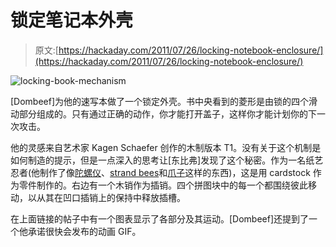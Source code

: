 # 锁定笔记本外壳

> 原文:[https://hackaday.com/2011/07/26/locking-notebook-enclosure/](https://hackaday.com/2011/07/26/locking-notebook-enclosure/)

![](../Images/c955632b5c036aacf86d0e7dedaeb267.png "locking-book-mechanism")

[Dombeef]为他的速写本做了一个锁定外壳。书中央看到的菱形是由锁的四个滑动部分组成的。只有通过正确的动作，你才能打开盖子，这样你才能计划你的下一次攻击。

他的灵感来自艺术家 Kagen Schaefer 创作的木制版本 T1。没有关于这个机制是如何制造的提示，但是一点深入的思考让[东比弗]发现了这个秘密。作为一名纸艺忍者(他制作了像[陀螺仪](http://hackaday.com/2011/03/26/papercraft-gyroscope/)、[strand bees](http://hackaday.com/2011/05/01/papercraft-strandbeest-is-a-great-rainy-day-project/)和[爪子](http://hackaday.com/2011/07/05/paper-craft-claw/)这样的东西)，这是用 cardstock 作为零件制作的。右边有一个木销作为插销。四个拼图块中的每一个都围绕彼此移动，以从其在凹口插销上的保持中释放插槽。

在上面链接的帖子中有一个图表显示了各部分及其运动。[Dombeef]还提到了一个他承诺很快会发布的动画 GIF。